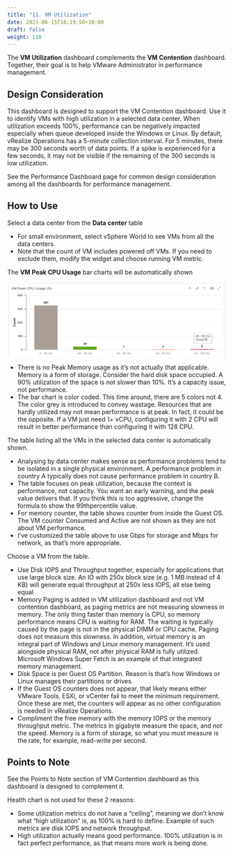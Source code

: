 ```yaml
---
title: "11. VM Utilization"
date: 2021-06-15T16:19:50+10:00
draft: false
weight: 110
---
```


The **VM Utilization** dashboard complements the **VM Contention** dashboard. Together, their goal is to help VMware Administrator in performance management. 

## Design Consideration

This dashboard is designed to support the VM Contention dashboard. Use it to identify VMs with high utilization in a selected data center. When utilization exceeds 100%, performance can be negatively impacted especially when queue developed inside the Windows or Linux. By default, vRealize Operations has a 5-minute collection interval. For 5 minutes, there may be 300 seconds worth of data points. If a spike is experienced for a few seconds, it may not be visible if the remaining of the 300 seconds is low utilization.

See the Performance Dashboard page for common design consideration among all the dashboards for performance management. 

## How to Use

Select a data center from the **Data center** table
- For small environment, select vSphere World to see VMs from all the data centers. 
- Note that the count of VM includes powered off VMs. If you need to exclude them, modify the widget and choose running VM metric.

The **VM Peak CPU Usage** bar charts will be automatically shown

![](3.2.11-fig-1.png)

- There is no Peak Memory usage as it’s not actually that applicable. Memory is a form of storage. Consider the hard disk space occupied. A 90% utilization of the space is not slower than 10%. It’s a capacity issue, not performance. 
- The bar chart is color coded. This time around, there are 5 colors not 4. The color grey is introduced to convey wastage. Resources that are hardly utilized may not mean performance is at peak. In fact, it could be the opposite. If a VM just need 1+ vCPU, configuring it with 2 CPU will result in better performance than configuring it with 128 CPU.

The table listing all the VMs in the selected data center is automatically shown.

- Analysing by data center makes sense as performance problems tend to be isolated in a single physical environment. A performance problem in country A typically does not cause performance problem in country B. 
- The table focuses on peak utilization, because the context is performance, not capacity. You want an early warning, and the peak value delivers that. If you think this is too aggressive, change the formula to show the 99thpercentile value. 
- For memory counter, the table shows counter from inside the Guest OS. The VM counter Consumed and Active are not shown as they are not about VM performance.
- I’ve customized the table above to use Gbps for storage and Mbps for network, as that’s more appropriate.

Choose a VM from the table. 

- Use Disk IOPS and Throughput together, especially for applications that use large block size. An IO with 250x block size (e.g. 1 MB instead of 4 KB) will generate equal throughput at 250x less IOPS, all else being equal
- Memory Paging is added in VM utilization dashboard and not VM contention dashboard, as paging metrics are not measuring slowness in memory. The only thing faster than memory is CPU, so memory performance means CPU is waiting for RAM. The waiting is typically caused by the page is not in the physical DIMM or CPU cache. Paging does not measure this slowness. In addition, virtual memory is an integral part of Windows and Linux memory management. It’s used alongside physical RAM, not after physical RAM is fully utilized. Microsoft Windows Super Fetch is an example of that integrated memory management. 
- Disk Space is per Guest OS Partition. Reason is that’s how Windows or Linux manages their partitions or drives. 
- If the Guest OS counters does not appear, that likely means either VMware Tools, ESXi, or vCenter fail to meet the minimum requirement. Once these are met, the counters will appear as no other configuration is needed in vRealize Operations.
- Compliment the free memory with the memory IOPS or the memory throughput metric. The metrics in gigabyte measure the space, and not the speed. Memory is a form of storage, so what you must measure is the rate, for example, read-write per second.

## Points to Note

See the Points to Note section of VM Contention dashboard as this dashboard is designed to complement it.

Health chart is not used for these 2 reasons: 
- Some utilization metrics do not have a “ceiling”, meaning we don’t know what “high utilization” is, as 100% is hard to define. Example of such metrics are disk IOPS and network throughput.
- High utilization actually means good performance. 100% utilization is in fact perfect performance, as that means more work is being done.